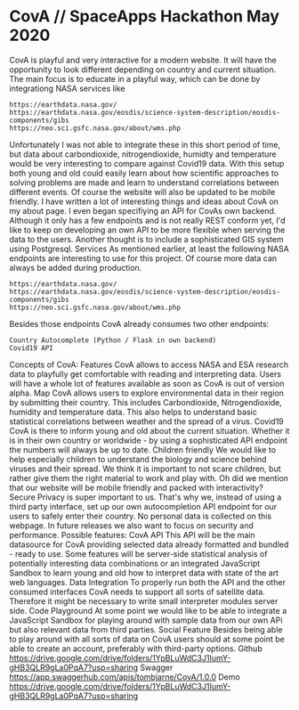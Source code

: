 # CovA // SpaceApps Hackathon May 2020
CovA is playful and very interactive for a modern website. It will have the opportunity to look different depending on country and current situation. The main focus is to educate in a playful way, which can be done by integrationg NASA services like

    https://earthdata.nasa.gov/
    https://earthdata.nasa.gov/eosdis/science-system-description/eosdis-components/gibs
    https://neo.sci.gsfc.nasa.gov/about/wms.php

Unfortunately I was not able to integrate these in this short period of time, but data about carbondioxide, nitrogendioxide, humidty and temperature would be very interesting to compare against Covid19 data. 
With this setup both young and old could easily learn about how scientific approaches to solving problems are made and learn to understand correlations between different events. Of course the website will also be updated to be mobile friendly. I have written a lot of interesting things and ideas about CovA on my about page.
I even began specifiying an API for CovAs own backend. Although it only has a few endpoints and is not really REST conform yet, I'd like to keep on developing an own API to be more flexible when serving the data to the users. Another thought is to include a sophisticated GIS system using Postgresql. 
Services
As mentioned earlier, at least the following NASA endpoints are interesting to use for this project. Of course more data can always be added during production.

    https://earthdata.nasa.gov/
    https://earthdata.nasa.gov/eosdis/science-system-description/eosdis-components/gibs
    https://neo.sci.gsfc.nasa.gov/about/wms.php

Besides those endpoints CovA already consumes two other endpoints:

    Country Autocomplete (Python / Flask in own backend)
    Covid19 API

Concepts of CovA:
Features
CovA allows to access NASA and ESA research data to playfully get comfortable with reading and interpreting data. Users will have a whole lot of features available as soon as CovA is out of version alpha.
Map
CovA allows users to explore  environmental data in their region by submitting their country. This  includes Carbondioxide, Nitrogendioxide, humidity and temperature data.                     This also helps to understand basic statistical  correlations between weather and the spread of a virus.
Covid19
CovA is there to inform young and old about the current situation. Whether it is in their own country or worldwide - by using a sophisticated API endpoint the numbers will always be up to date.
Children friendly
We would like to help especially children to understand the biology and science behind viruses and their spread. We think it is important to not scare children,  but rather give them the right material to work and play with. Oh did we  mention that our website will be mobile friendly and  packed with interactivity?
Secure
Privacy is super important to  us. That's why we, instead of using a third party interface, set up our  own autocompletion API endpoint for our users to safely enter their country. No personal data  is collected on this webpage. In future releases we also want to focus  on security and performance.
Possible features:
CovA API
This API will be the main datasource for CovA providing selected data already formatted and bundled - ready to use. Some features will be server-side statistical analysis of potentially interesting data combinations or an integrated JavaScript Sandbox to learn young and old how to interpret data with state of the art web languages.
Data Integration
To properly run both the API and the other consumed interfaces CovA needs to support all sorts of satellite data. Therefore it might be necessary to write small interpreter modules server side.
Code Playground
At some point we would like to be able to integrate a JavaScript Sandbox for playing around with sample data from our own APi but also relevant data from third parties.
Social Feature
Besides being able to play around with all sorts of data on CovA users should at some point be able to create an account, preferably with third-party options.
Github
https://drive.google.com/drive/folders/1YpBLuWdC3J1IumY-gHB3QLR9gLa0PqA7?usp=sharing
Swagger
https://app.swaggerhub.com/apis/tombjarne/CovA/1.0.0
Demo
https://drive.google.com/drive/folders/1YpBLuWdC3J1IumY-gHB3QLR9gLa0PqA7?usp=sharing

